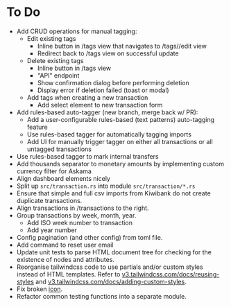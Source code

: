 # To Do

- Add CRUD operations for manual tagging:
  - Edit existing tags
    - Inline button in /tags view that navigates to /tags/<tag id>/edit view
    - Redirect back to /tags view on successful update
  - Delete existing tags
    - Inline button in /tags view
    - "API" endpoint
    - Show confirmation dialog before performing deletion
    - Display error if deletion failed (toast or modal)
  - Add tags when creating a new transaction
    - Add select element to new transaction form
- Add rules-based auto-tagger (new branch, merge back w/ PR):
  - Add a user-configurable rules-based (text patterns) auto-tagging feature
  - Use rules-based tagger for automatically tagging imports
  - Add UI for manually trigger tagger on either all transactions or all untagged transactions
- Use rules-based tagger to mark internal transfers
- Add thousands separator to monetary amounts by implementing custom currency filter for Askama
- Align dashboard elements nicely
- Split up `src/transaction.rs` into module `src/transaction/*.rs`
- Ensure that simple and full csv imports from Kiwibank do not create duplicate
  transactions.
- Align transactions in /transactions to the right.
- Group transactions by week, month, year.
  - Add ISO week number to transaction
  - Add year number
- Config pagination (and other config) from toml file.
- Add command to reset user email
- Update unit tests to parse HTML document tree for checking for the existence
  of nodes and attributes.
- Reorganise tailwindcss code to use partials and/or custom styles instead of
  HTML templates.
  Refer to [v3.tailwindcss.com/docs/reusing-styles](https://v3.tailwindcss.com/docs/reusing-styles) and [v3.tailwindcss.com/docs/adding-custom-styles](https://v3.tailwindcss.com/docs/adding-custom-styles).
- Fix broken [icon](./static/seal.png).
- Refactor common testing functions into a separate module.
